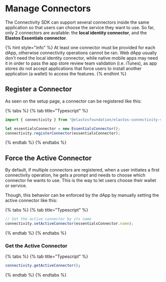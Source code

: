 # Manage Connectors

The Connectivity SDK can support several connectors inside the same application so that users can choose the service they want to use. So far, only 2 connectors are available: the **local identity connector**, and the **Elastos Essentials connector**.

{% hint style="info" %}
At least one connector must be provided for each dApp, otherwise connectivity operations cannot be ran. Web dApp usually don't need the local identity connector, while native mobile apps may need it in order to pass the app store review team validation (i.e. iTunes), as app stores do not accept applications that force users to install another application (a wallet) to access the features.
{% endhint %}

## Register a Connector

As seen on the setup page, a connector can be registered like this:

{% tabs %}
{% tab title="Typescript" %}
```typescript
import { connectivity } from "@elastosfoundation/elastos-connectivity-sdk-js";

let essentialsConnector = new EssentialsConnector();
connectivity.registerConnector(essentialsConnector);
```
{% endtab %}
{% endtabs %}

## Force the Active Connector

By default, if multiple connectors are registered, when a user initiates a first connectivity operation, he gets a prompt and needs to choose which connector he wants to use. This is the way to let users choose their wallet or service.

Though, this behavior can be enforced by the dApp by manually setting the active connector like this:

{% tabs %}
{% tab title="Typescript" %}
```typescript
// Set the active connector by its name
connectivity.setActiveConnector(essentialsConnector.name);
```
{% endtab %}
{% endtabs %}

### Get the Active Connector

{% tabs %}
{% tab title="Typescript" %}
```bash
connectivity.getActiveConnector();
```
{% endtab %}
{% endtabs %}

###

